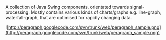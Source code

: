 A collection of Java Swing components, orientated towards signal-processing.
Mostly contains various kinds of charts/graphs e.g. line-graph, waterfall-graph, that are optimised for rapidly changing data.

![http://peragraph.googlecode.com/svn/trunk/web/peragraph_sample.png](http://peragraph.googlecode.com/svn/trunk/web/peragraph_sample.png)